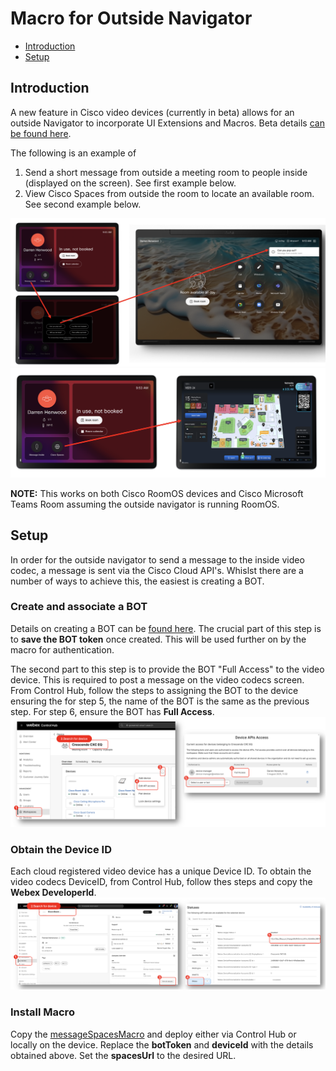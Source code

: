 # Macro for Outside Navigator
* [Introduction](https://github.com/dhenwood/Macro-for-Outside-Nav#introduction)
* [Setup](https://github.com/dhenwood/Macro-for-Outside-Nav#setup)


## Introduction
A new feature in Cisco video devices (currently in beta) allows for an outside Navigator to incorporate UI Extensions and Macros. Beta details [can be found here](https://gobeta.webex.com/project/feature/item.html?cap=115ca7c0-65ba-4f05-966c-81d02e884c9f&artid=7dae6035-ef0a-4d48-aaf1-c8e618325810).

The following is an example of
1. Send a short message from outside a meeting room to people inside (displayed on the screen). See first example below.
2. View Cisco Spaces from outside the room to locate an available room. See second example below.

![example](https://github.com/dhenwood/Macro-for-Outside-Nav/blob/main/Send%20Message%20Example.png)
![example](https://github.com/dhenwood/Macro-for-Outside-Nav/blob/main/View%20Spaces%20Example.png)

**NOTE:** This works on both Cisco RoomOS devices and Cisco Microsoft Teams Room assuming the outside navigator is running RoomOS.

## Setup
In order for the outside navigator to send a message to the inside video codec, a message is sent via the Cisco Cloud API's. Whislst there are a number of ways to achieve this, the easiest is creating a BOT.

### Create and associate a BOT
Details on creating a BOT can be [found here](https://developer.webex.com/messaging/docs/bots). The crucial part of this step is to **save the BOT token** once created. This will be used further on by the macro for authentication.

The second part to this step is to provide the BOT "Full Access" to the video device. This is required to post a message on the video codecs screen. From Control Hub, follow the steps to assigning the BOT to the device ensuring the for step 5, the name of the BOT is the same as the previous step. For step 6, ensure the BOT has **Full Access**. 
![example](https://github.com/dhenwood/Macro-for-Outside-Nav/blob/main/Associate%20BOT%20Example.png)

### Obtain the Device ID
Each cloud registered video device has a unique Device ID. To obtain the video codecs DeviceID, from Control Hub, follow thes steps and copy the **Webex DeveloperId**.
![example](https://github.com/dhenwood/Macro-for-Outside-Nav/blob/main/Obtian%20DeviceId%20Example.png)

### Install Macro
Copy the [messageSpacesMacro](https://github.com/dhenwood/Macro-for-Outside-Nav/blob/main/messageSpacesMacro.js) and deploy either via Control Hub or locally on the device. Replace the **botToken** and **deviceId** with the details obtained above. Set the **spacesUrl** to the desired URL.
